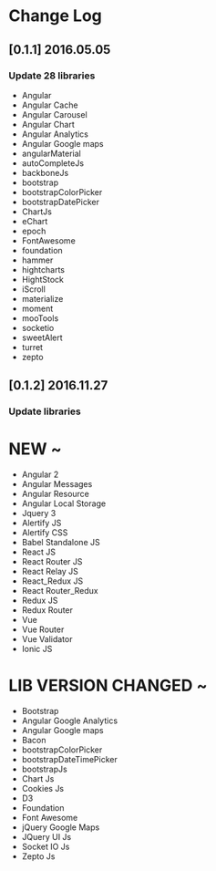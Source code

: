 
# Change Log

## [0.1.1] 2016.05.05
### Update 28 libraries
- Angular
- Angular Cache
- Angular Carousel
- Angular Chart
- Angular Analytics
- Angular Google maps
- angularMaterial
- autoCompleteJs
- backboneJs
- bootstrap
- bootstrapColorPicker
- bootstrapDatePicker
- ChartJs
- eChart
- epoch
- FontAwesome
- foundation
- hammer
- hightcharts
- HightStock
- iScroll
- materialize
- moment
- mooTools
- socketio
- sweetAlert
- turret
- zepto

## [0.1.2] 2016.11.27
### Update  libraries

# NEW ~
- Angular 2
- Angular Messages
- Angular Resource
- Angular Local Storage
- Jquery 3
- Alertify JS
- Alertify CSS
- Babel Standalone JS
- React JS
- React Router JS
- React Relay JS
- React_Redux JS
- React Router_Redux
- Redux JS
- Redux Router
- Vue
- Vue Router
- Vue Validator
- Ionic JS

# LIB VERSION CHANGED ~
- Bootstrap
- Angular Google Analytics
- Angular Google maps
- Bacon
- bootstrapColorPicker
- bootstrapDateTimePicker
- bootstrapJs
- Chart Js
- Cookies Js
- D3
- Foundation
- Font Awesome
- jQuery Google Maps
- JQuery UI Js
- Socket IO Js
- Zepto Js
